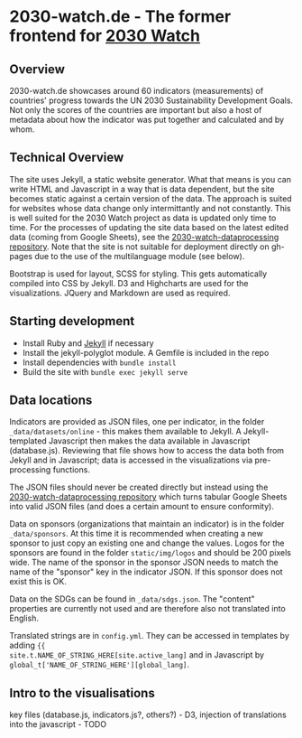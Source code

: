 # 2030-watch.de - The former frontend for <a href="https://2030-watch.de/">2030 Watch</a>

## Overview
2030-watch.de showcases around 60 indicators (measurements) of countries' progress towards the UN 2030 Sustainability Development Goals. Not only the scores of the countries are important but also a host of metadata about how the indicator was put together and calculated and by whom.

## Technical Overview
The site uses Jekyll, a static website generator. What that means is you can write HTML and Javascript in a way that is data dependent, but the site becomes static against a certain version of the data. The approach is suited for websites whose data change only intermittantly and not constantly. This is well suited for the 2030 Watch project as data is updated only time to time. For the processes of updating the site data based on the latest edited data (coming from Google Sheets), see the <a href="https://github.com/okfde/2030-watch-dataprocessing">2030-watch-dataprocessing repository</a>. Note that the site is not suitable for deployment directly on gh-pages due to the use of the multilanguage module (see below).

Bootstrap is used for layout, SCSS for styling. This gets automatically compiled into CSS by Jekyll. D3 and Highcharts are used for the visualizations. JQuery and Markdown are used as required.

## Starting development

  - Install Ruby and <a href="https://jekyllrb.com/">Jekyll</a> if necessary
  - Install the jekyll-polyglot module. A Gemfile is included in the repo
  - Install dependencies with `bundle install`
  - Build the site with `bundle exec jekyll serve`


## Data locations
Indicators are provided as JSON files, one per indicator, in the folder <code>_data/datasets/online</code> - this makes them available to Jekyll. A Jekyll-templated Javascript then makes the data available in Javascript (database.js). Reviewing that file shows how to access the data both from Jekyll and in Javascript; data is accessed in the visualizations via pre-processing functions.

The JSON files should never be created directly but instead using the <a href="https://github.com/okfde/2030-watch-dataprocessing">2030-watch-dataprocessing repository</a> which turns tabular Google Sheets into valid JSON files (and does a certain amount to ensure conformity).

Data on sponsors (organizations that maintain an indicator) is in the folder <code>_data/sponsors</code>. At this time it is recommended when creating a new sponsor to just copy an existing one and change the values. Logos for the sponsors are found in the folder <code>static/img/logos</code> and should be 200 pixels wide. The name of the sponsor in the sponsor JSON needs to match the name of the "sponsor" key in the indicator JSON. If this sponsor does not exist this is OK.

Data on the SDGs can be found in <code>_data/sdgs.json</code>. The "content" properties are currently not used and are therefore also not translated into English.

Translated strings are in <code>config.yml</code>. They can be accessed in templates by adding <code>{{ site.t.NAME_OF_STRING_HERE[site.active_lang]</code> and in Javascript by <code>global_t['NAME_OF_STRING_HERE'][global_lang]</code>.

## Intro to the visualisations
key files (database.js, indicators.js?, others?) - D3, injection of translations into the javascript - TODO
